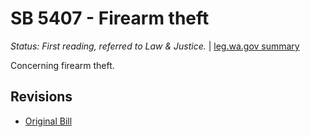 # SB 5407 - Firearm theft
*Status: First reading, referred to Law & Justice.* | [leg.wa.gov summary](https://app.leg.wa.gov/billsummary?BillNumber=5407&Year=2021)

Concerning firearm theft.

## Revisions
* [Original Bill](1/)